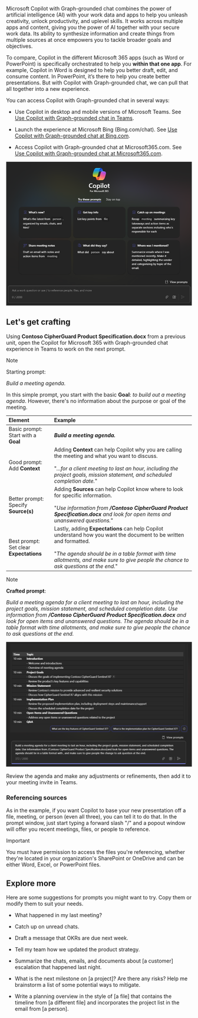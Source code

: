Microsoft Copilot with Graph-grounded chat combines the power of artificial intelligence (AI) with your work data and apps to help you unleash creativity, unlock productivity, and uplevel skills. It works across multiple apps and content, giving you the power of AI together with your secure work data. Its ability to synthesize information and create things from multiple sources at once empowers you to tackle broader goals and objectives.

To compare, Copilot in the different Microsoft 365 apps (such as Word or PowerPoint) is specifically orchestrated to help you **within that one app**. For example, Copilot in Word is designed to help you better draft, edit, and consume content. In PowerPoint, it’s there to help you create better presentations. But with Copilot with Graph-grounded chat, we can pull that all together into a new experience.

You can access Copilot with Graph-grounded chat in several ways:

- Use Copilot in desktop and mobile versions of Microsoft Teams. See [Use Copilot with Graph-grounded chat in Teams](https://support.microsoft.com/topic/open-microsoft-365-chat-in-teams-c6de0a62-4f9e-479d-b5f2-af036e342181).

- Launch the experience at Microsoft Bing (Bing.com/chat). See [Use Copilot with Graph-grounded chat at Bing.com](https://support.microsoft.com/topic/use-microsoft-365-chat-at-bing-com-61033adf-484d-45f5-a8c3-b89876963bd8).

- Access Copilot with Graph-grounded chat at Microsoft365.com. See [Use Copilot with Graph-grounded chat at Microsoft365.com](https://support.microsoft.com/topic/use-microsoft-365-chat-at-microsoft365-com-or-in-the-microsoft-365-office-app-4a2538f9-962f-4c7c-a368-f6006bc13d6f).

![Screenshot of the Microsoft Copilot with Graph-grounded chat experience in Microsoft Teams.](../media/copilot-chat-experience-teams.png)

## Let's get crafting

Using **Contoso CipherGuard Product Specification.docx** from a previous unit, open the Copilot for Microsoft 365 with Graph-grounded chat experience in Teams to work on the next prompt.

> [!NOTE]
> Starting prompt:
>
> _Build a meeting agenda._

In this simple prompt, you start with the basic **Goal**: _to build out a meeting agenda_. However, there's no information about the purpose or goal of the meeting.

| Element | Example |
| :------ | :------- |
| Basic prompt: <br>Start with a **Goal** | **_Build a meeting agenda._** |
| Good prompt: <br>Add **Context** | Adding **Context** can help Copilot why you are calling the meeting and what you want to discuss.<br><br>"_...for a client meeting to last an hour, including the project goals, mission statement, and scheduled completion date._" |
| Better prompt: <br>Specify **Source(s)** | Adding **Sources** can help Copilot know where to look for specific information.<br><br>"_Use information from **/Contoso CipherGuard Product Specification.docx** and look for open items and unanswered questions._" |
| Best prompt: <br>Set clear **Expectations** | Lastly, adding **Expectations** can help Copilot understand how you want the document to be written and formatted.<br><br>"_The agenda should be in a table format with time allotments, and make sure to give people the chance to ask questions at the end._" |

> [!NOTE]
> **Crafted prompt**:
>
> _Build a meeting agenda for a client meeting to last an hour, including the project goals, mission statement, and scheduled completion date. Use information from **/Contoso CipherGuard Product Specification.docx** and look for open items and unanswered questions. The agenda should be in a table format with time allotments, and make sure to give people the chance to ask questions at the end._

[![Screenshot the crafted prompt results against the sample document using Copilot in Teams with Graph-assisted chat.](../media/copilot-chat-draft-agenda-teams.png)](../media/copilot-chat-draft-agenda-teams.png#lightbox)

Review the agenda and make any adjustments or refinements, then add it to your meeting invite in Teams.

### Referencing sources

As in the example, if you want Copilot to base your new presentation off a file, meeting, or person (even all three), you can tell it to do that. In the prompt window, just start typing a forward slash "/" and a popout window will offer you recent meetings, files, or people to reference.

> [!IMPORTANT]
> You must have permission to access the files you're referencing, whether they're located in your organization's SharePoint or OneDrive and can be either Word, Excel, or PowerPoint files.

## Explore more

Here are some suggestions for prompts you might want to try. Copy them or modify them to suit your needs.

- What happened in my last meeting?

- Catch up on unread chats.

- Draft a message that OKRs are due next week.

- Tell my team how we updated the product strategy.

- Summarize the chats, emails, and documents about [a customer] escalation that happened last night.

- What is the next milestone on [a project]? Are there any risks? Help me brainstorm a list of some potential ways to mitigate.

- Write a planning overview in the style of [a file] that contains the timeline from [a different file] and incorporates the project list in the email from [a person]. 
